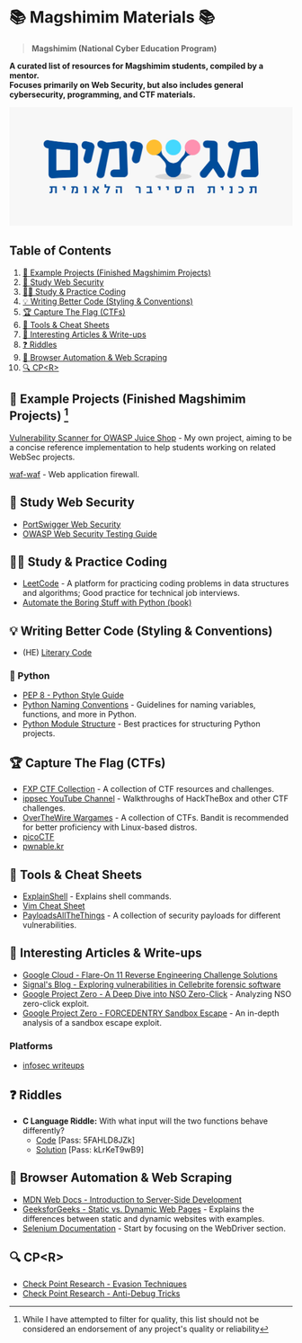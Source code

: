 # 📚 Magshimim Materials 📚

> **Magshimim (National Cyber Education Program)**

**A curated list of resources for Magshimim students, compiled by a mentor.<br>Focuses primarily on Web Security, but also includes general cybersecurity, programming, and CTF materials.**

![alt text](image.jpg)

## Table of Contents

1. [📂 Example Projects (Finished Magshimim Projects)](#📂-example-projects-finished-magshimim-projects)
2. [🔐 Study Web Security](#🔐-study-web-security)
3. [👨‍💻 Study & Practice Coding](#👨‍💻-study--practice-coding)
4. [💡 Writing Better Code (Styling & Conventions)](#💡-writing-better-code-styling--conventions)
5. [🏆 Capture The Flag (CTFs)](#🏆-capture-the-flag-ctfs)
6. [🔧 Tools & Cheat Sheets](#🔧-tools--cheat-sheets)
7. [📄 Interesting Articles & Write-ups](#📄-interesting-articles--write-ups)
8. [❓ Riddles](#❓-riddles)
9. [🤖 Browser Automation & Web Scraping](#🤖-browser-automation--web-scraping)
10. [🔍 CP\<R\>](#🔍-cpr)

## 📂 Example Projects (Finished Magshimim Projects) [^1]

[Vulnerability Scanner for OWASP Juice Shop](https://github.com/MyNameIsHeart/owasp_juice_shop_vulnerability_scanner) - My own project, aiming to be a concise reference implementation to help students working on related WebSec projects.

[waf-waf](https://github.com/N-R-technologies/waf-waf) - Web application firewall.

## 🔐 Study Web Security
- [PortSwigger Web Security](https://portswigger.net/web-security)
- [OWASP Web Security Testing Guide](https://owasp.org/www-project-web-security-testing-guide/stable/)

## 👨‍💻 Study & Practice Coding

- [LeetCode](https://leetcode.com/) - A platform for practicing coding problems in data structures and algorithms; Good practice for technical job interviews.
- [Automate the Boring Stuff with Python (book)](https://automatetheboringstuff.com/#toc)

## 💡 Writing Better Code (Styling & Conventions)

- (HE) [Literary Code](https://www.geektime.co.il/literary-code/)
### 🐍 Python
 - [PEP 8 - Python Style Guide](https://peps.python.org/pep-0008/)
- [Python Naming Conventions](https://www.geeksforgeeks.org/python-naming-conventions/) - Guidelines for naming variables, functions, and more in Python.
- [Python Module Structure](https://docs.python-guide.org/writing/structure/#modules) - Best practices for structuring Python projects.

## 🏆 Capture The Flag (CTFs)
- [FXP CTF Collection](https://www.fxp.co.il/showthread.php?t=17474110) - A collection of CTF resources and challenges.
- [ippsec YouTube Channel](https://www.youtube.com/@ippsec/videos) - Walkthroughs of HackTheBox and other CTF challenges.
- [OverTheWire Wargames](https://overthewire.org/wargames/) - A collection of CTFs. Bandit is recommended for better proficiency with Linux-based distros.
- [picoCTF](https://picoctf.org/)
- [pwnable.kr](http://pwnable.kr/)

## 🔧 Tools & Cheat Sheets
- [ExplainShell](https://explainshell.com/) - Explains shell commands.
- [Vim Cheat Sheet](https://vim.rtorr.com/)
- [PayloadsAllTheThings](https://github.com/swisskyrepo/PayloadsAllTheThings) - A collection of security payloads for different vulnerabilities.

## 📄 Interesting Articles & Write-ups
- [Google Cloud - Flare-On 11 Reverse Engineering Challenge Solutions](https://cloud.google.com/blog/topics/threat-intelligence/flareon-11-challenge-solutions)
- [Signal's Blog - Exploring vulnerabilities in Cellebrite forensic software](https://signal.org/blog/cellebrite-vulnerabilities/)
- [Google Project Zero - A Deep Dive into NSO Zero-Click](https://googleprojectzero.blogspot.com/2021/12/a-deep-dive-into-nso-zero-click.html) - Analyzing NSO zero-click exploit.
- [Google Project Zero - FORCEDENTRY Sandbox Escape](https://googleprojectzero.blogspot.com/2022/03/forcedentry-sandbox-escape.html) - An in-depth analysis of a sandbox escape exploit.
### Platforms
- [infosec writeups](https://infosecwriteups.com/)

## ❓ Riddles
- **C Language Riddle:** With what input will the two functions behave differently?
  - [Code](https://pastebin.com/iGSmYCYN) [Pass: 5FAHLD8JZk]
  - [Solution](https://pastebin.com/NJyYuQQw) [Pass: kLrKeT9wB9]

## 🤖 Browser Automation & Web Scraping

- [MDN Web Docs - Introduction to Server-Side Development](https://developer.mozilla.org/en-US/docs/Learn_web_development/Extensions/Server-side/First_steps/Introduction)
- [GeeksforGeeks - Static vs. Dynamic Web Pages](https://www.geeksforgeeks.org/difference-between-static-and-dynamic-web-pages/) - Explains the differences between static and dynamic websites with examples.
- [Selenium Documentation](https://www.selenium.dev/documentation/) - Start by focusing on the WebDriver section.

## 🔍 CP\<R\>
- [Check Point Research - Evasion Techniques](https://evasions.checkpoint.com/)
- [Check Point Research - Anti-Debug Tricks](https://anti-debug.checkpoint.com/)

[^1]: While I have attempted to filter for quality, this list should not be considered an endorsement of any project's quality or reliability